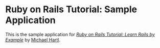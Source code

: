 # Ruby on Rails Tutorial: Sample Application

This is the sample application for 
[*Ruby on Rails Tutorial: Learn Rails by Example*](http://railstutorial.org/)
by [Michael Hartl](http://michaelhartl.com).